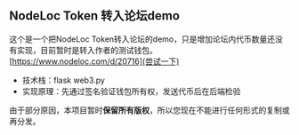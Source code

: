 ## NodeLoc Token 转入论坛demo
这个是一个把NodeLoc Token转入论坛的demo，只是增加论坛内代币数量还没有实现，目前暂时是转入作者的测试钱包。[https://www.nodeloc.com/d/20716](尝试一下)

- 技术栈：flask web3.py
- 实现原理：先通过签名验证钱包所有权，发送代币后在后端检验

由于部分原因，本项目暂时**保留所有版权**，所以您现在不能进行任何形式的复制或再分发。
